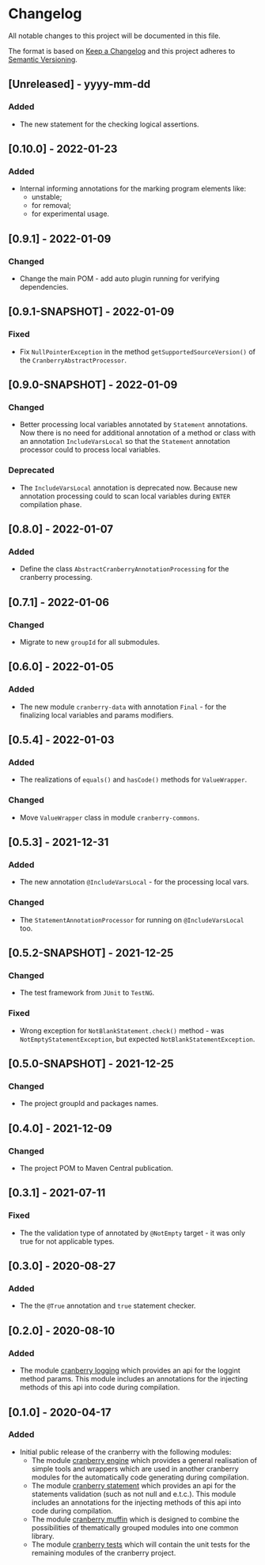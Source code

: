 # Changelog

All notable changes to this project will be documented in this file.

The format is based on [Keep a Changelog](http://keepachangelog.com/) and this project adheres to [Semantic Versioning](http://semver.org/).

## [Unreleased] - yyyy-mm-dd

### Added

- The new statement for the checking logical assertions.

## [0.10.0] - 2022-01-23

### Added

- Internal informing annotations for the marking program elements like:
    - unstable;
    - for removal;
    - for experimental usage.

## [0.9.1] - 2022-01-09

### Changed

- Change the main POM - add auto plugin running for verifying dependencies.

## [0.9.1-SNAPSHOT] - 2022-01-09

### Fixed

- Fix `NullPointerException` in the method `getSupportedSourceVersion()` of the `CranberryAbstractProcessor`.

## [0.9.0-SNAPSHOT] - 2022-01-09

### Changed

- Better processing local variables annotated by `Statement` annotations. Now there is no need
for additional annotation of a method or class with an annotation `IncludeVarsLocal`
so that the `Statement` annotation processor could to process local variables.

### Deprecated

- The `IncludeVarsLocal` annotation is deprecated now. Because new annotation processing
could to scan local variables during `ENTER` compilation phase.

## [0.8.0] - 2022-01-07

### Added

- Define the class `AbstractCranberryAnnotationProcessing` for the cranberry processing.

## [0.7.1] - 2022-01-06

### Changed

- Migrate to new `groupId` for all submodules.

## [0.6.0] - 2022-01-05

### Added

- The new module `cranberry-data` with annotation `Final` - for the finalizing local variables and params modifiers.

## [0.5.4] - 2022-01-03

### Added

- The realizations of `equals()` and `hasCode()` methods for `ValueWrapper`.

### Changed

- Move `ValueWrapper` class in module `cranberry-commons`.

## [0.5.3] - 2021-12-31

### Added

- The new annotation `@IncludeVarsLocal` - for the processing local vars.

### Changed

- The `StatementAnnotationProcessor` for running on `@IncludeVarsLocal` too.

## [0.5.2-SNAPSHOT] - 2021-12-25

### Changed

- The test framework from `JUnit` to `TestNG`.

### Fixed

- Wrong exception for `NotBlankStatement.check()` method - was `NotEmptyStatementException`, but expected `NotBlankStatementException`.

## [0.5.0-SNAPSHOT] - 2021-12-25

### Changed

- The project groupId and packages names.

## [0.4.0] - 2021-12-09

### Changed

- The project POM to Maven Central publication.

## [0.3.1] - 2021-07-11

### Fixed

- The the validation type of annotated by `@NotEmpty` target - it was only true for not applicable types.

## [0.3.0] - 2020-08-27

### Added

- The the `@True` annotation and `true` statement checker.

## [0.2.0] - 2020-08-10

### Added

- The module [cranberry logging](cranberry-logging/README.md) which provides an api for the loggint method params. This module includes an annotations for the injecting methods of this api into code during compilation.

## [0.1.0] - 2020-04-17

### Added
- Initial public release of the cranberry with the following modules:
    - The module [cranberry engine](cranberry-engine/README.md) which provides a general realisation of simple tools and wrappers which are used in another cranberry modules for the automatically code generating during compilation.
    - The module [cranberry statement](cranberry-statement/README.md) which provides an api for the statements validation (such as not null and e.t.c.). This module includes an annotations for the injecting methods of this api into code during compilation.
    - The module [cranberry muffin](cranberry-statement/README.md) which is designed to combine the possibilities of thematically grouped modules into one common library.
    - The module [cranberry tests](cranberry-tests/README.md) which will contain the unit tests for the remaining modules of the cranberry project.
